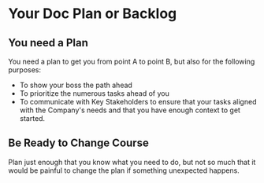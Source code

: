 # Your Doc Plan or Backlog


## You need a Plan

You need a plan to get you from point A to point B, but also for the following purposes:

* To show your boss the path ahead
* To prioritize the numerous tasks ahead of you
* To communicate with Key Stakeholders to ensure that your tasks aligned with the Company's needs and that you have enough context to get started.




## Be Ready to Change Course

Plan just enough that you know what you need to do, but not so much that it would be painful to change the plan if something unexpected happens.
